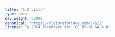 ```yaml
---
title: "6.2 Lists"
type: docs
nav_weight: 62000
canonical: "https://clojureforjava.com/1/6/2"
license: "© 2024 Tokenizer Inc. CC BY-NC-SA 4.0"
---
```

